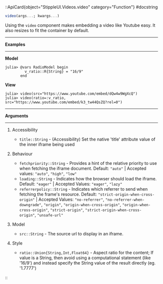 

::ApiCard{object="StippleUI.Videos.video" category="Function"}
#docstring


```julia
video(args...; kwargs...)
```

Using the `video` component makes embedding a video like Youtube easy. It also resizes to fit the container by default.

---

**Examples**

---

**Model**

```julia-repl
julia> @vars RadioModel begin
         v_ratio::R{String} = "16/9"
       end
```

**View**

```julia-repl
julia> video(src="https://www.youtube.com/embed/dQw4w9WgXcQ") 
julia> video(ratio=:v_ratio, src="https://www.youtube.com/embed/k3_tw44QsZQ?rel=0")
```

---

**Arguments**

---

1. Accessibility

      * `title::String` - (Accessibility) Set the native 'title' attribute value of the inner iframe being used
2. Behaviour

      * `fetchpriority::String` - Provides a hint of the relative priority to use when fetching the iframe document. Default: `"auto"` | Accepted values: `"auto"`, `"high"`, `"low"`
      * `loading::String` - Indicates how the browser should load the iframe. Default: `"eager"` | Accepted Values: `"eager"`, `"lazy"`
      * `referrerpolicy::String` - Indicates which referrer to send when fetching the frame's resource. Default: `"strict-origin-when-cross-origin"` | Accepted Values: `"no-referrer"`, `"no-referrer-when-downgrade"`, `"origin"`, `"origin-when-cross-origin"`, `"origin-when-cross-origin"`, `"strict-origin"`, `"strict-origin-when-cross-origin"`, `"unsafe-url"`
3. Model

      * `src::String` - The source url to display in an iframe.
4. Style

      * `ratio::Union{String,Int,Float64}` - Aspect ratio for the content; If value is a String, then avoid using a computational statement (like '16/9') and instead specify the String value of the result directly (eg. '1.7777')

::
